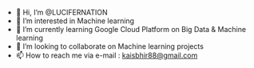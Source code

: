 - 👋 Hi, I’m @LUCIFERNATION
- 👀 I’m interested in Machine learning
- 🌱 I’m currently learning Google Cloud Platform on Big Data & Machine learning 
- 💞️ I’m looking to collaborate on Machine learning projects
- 📫 How to reach me via e-mail : kaisbhir88@gmail.com

<!---
LUCIFERNATION/LUCIFERNATION is a ✨ special ✨ repository because its `README.md` (this file) appears on your GitHub profile.
You can click the Preview link to take a look at your changes.
--->
